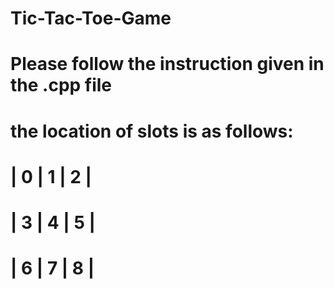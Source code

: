 # Tic-Tac-Toe-Game
# Please follow the instruction given in the .cpp file
# the location of slots is as follows:

# | 0 | 1 | 2 |
# | 3 | 4 | 5 |
# | 6 | 7 | 8 |

